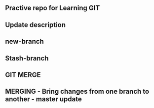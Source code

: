 ## Practive repo for Learning GIT ##

## Update description ##

## new-branch ##

## Stash-branch ###

## GIT MERGE

## MERGING - Bring changes from one branch to another - master update
